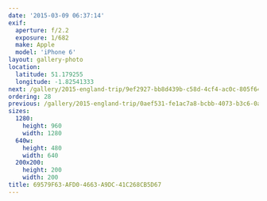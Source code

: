 ```yaml
---
date: '2015-03-09 06:37:14'
exif:
  aperture: f/2.2
  exposure: 1/682
  make: Apple
  model: 'iPhone 6'
layout: gallery-photo
location:
  latitude: 51.179255
  longitude: -1.82541333
next: /gallery/2015-england-trip/9ef2927-bb8d439b-c58d-4cf4-ac0c-805f643a1ae0
ordering: 28
previous: /gallery/2015-england-trip/0aef531-fe1ac7a8-bcbb-4073-b3c6-0aaebe102eb4
sizes:
  1280:
    height: 960
    width: 1280
  640w:
    height: 480
    width: 640
  200x200:
    height: 200
    width: 200
title: 69579F63-AFD0-4663-A9DC-41C268CB5D67
---
```


